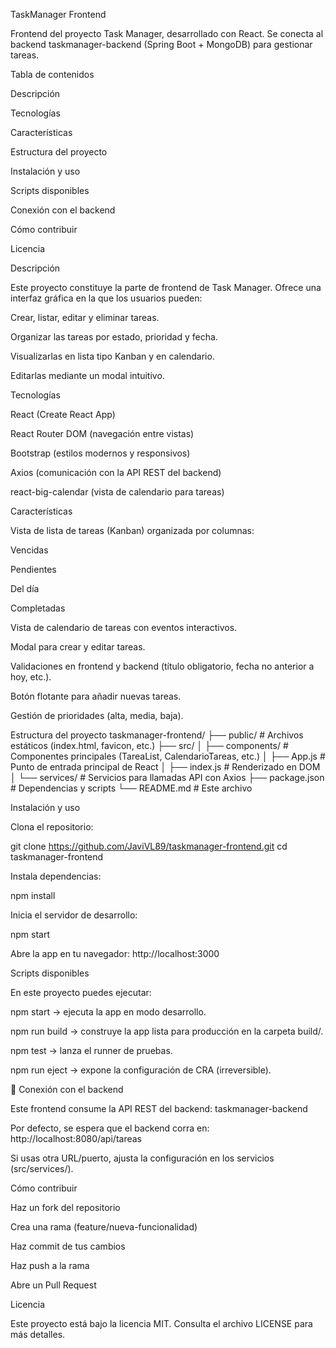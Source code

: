 TaskManager Frontend

Frontend del proyecto Task Manager, desarrollado con React.
Se conecta al backend taskmanager-backend
 (Spring Boot + MongoDB) para gestionar tareas.

Tabla de contenidos

Descripción

Tecnologías

Características

Estructura del proyecto

Instalación y uso

Scripts disponibles

Conexión con el backend

Cómo contribuir

Licencia

Descripción

Este proyecto constituye la parte de frontend de Task Manager.
Ofrece una interfaz gráfica en la que los usuarios pueden:

Crear, listar, editar y eliminar tareas.

Organizar las tareas por estado, prioridad y fecha.

Visualizarlas en lista tipo Kanban y en calendario.

Editarlas mediante un modal intuitivo.

Tecnologías

React (Create React App)

React Router DOM (navegación entre vistas)

Bootstrap (estilos modernos y responsivos)

Axios (comunicación con la API REST del backend)

react-big-calendar (vista de calendario para tareas)

Características

Vista de lista de tareas (Kanban) organizada por columnas:

Vencidas

Pendientes

Del día

Completadas

Vista de calendario de tareas con eventos interactivos.

Modal para crear y editar tareas.

Validaciones en frontend y backend (título obligatorio, fecha no anterior a hoy, etc.).

Botón flotante para añadir nuevas tareas.

Gestión de prioridades (alta, media, baja).

Estructura del proyecto
taskmanager-frontend/
├── public/                # Archivos estáticos (index.html, favicon, etc.)
├── src/
│   ├── components/        # Componentes principales (TareaList, CalendarioTareas, etc.)
│   ├── App.js             # Punto de entrada principal de React
│   ├── index.js           # Renderizado en DOM
│   └── services/          # Servicios para llamadas API con Axios
├── package.json           # Dependencias y scripts
└── README.md              # Este archivo

Instalación y uso

Clona el repositorio:

git clone https://github.com/JaviVL89/taskmanager-frontend.git
cd taskmanager-frontend


Instala dependencias:

npm install


Inicia el servidor de desarrollo:

npm start


Abre la app en tu navegador:
http://localhost:3000

Scripts disponibles

En este proyecto puedes ejecutar:

npm start → ejecuta la app en modo desarrollo.

npm run build → construye la app lista para producción en la carpeta build/.

npm test → lanza el runner de pruebas.

npm run eject → expone la configuración de CRA (irreversible).

🔗 Conexión con el backend

Este frontend consume la API REST del backend:
taskmanager-backend

Por defecto, se espera que el backend corra en:
http://localhost:8080/api/tareas

Si usas otra URL/puerto, ajusta la configuración en los servicios (src/services/).

Cómo contribuir

Haz un fork del repositorio

Crea una rama (feature/nueva-funcionalidad)

Haz commit de tus cambios

Haz push a la rama

Abre un Pull Request

Licencia

Este proyecto está bajo la licencia MIT.
Consulta el archivo LICENSE para más detalles.
